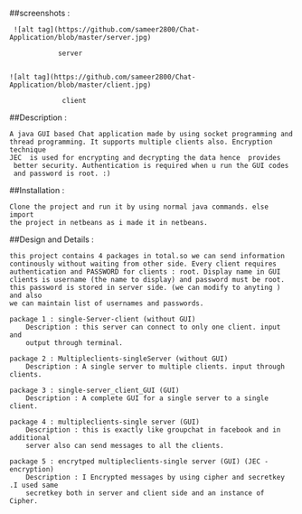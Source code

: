 ##screenshots :
 
 
	 ![alt tag](https://github.com/sameer2800/Chat-Application/blob/master/server.jpg)
  	
  				server 
  	

  	![alt tag](https://github.com/sameer2800/Chat-Application/blob/master/client.jpg)
				
				 client 



##Description :
	
	A java GUI based Chat application made by using socket programming and
	thread programming. It supports multiple clients also. Encryption technique 
	JEC  is used for encrypting and decrypting the data hence  provides
	 better security. Authentication is required when u run the GUI codes 
	 and password is root. :) 

##Installation :
	
	Clone the project and run it by using normal java commands. else import
	the project in netbeans as i made it in netbeans. 


##Design and Details :
	
	this project contains 4 packages in total.so we can send information 
	continously without waiting from other side. Every client requires 
	authentication and PASSWORD for clients : root. Display name in GUI 
	clients is username (the name to display) and password must be root.
	this password is stored in server side. (we can modify to anyting ) and also
	we can maintain list of usernames and passwords.

	package 1 : single-Server-client (without GUI)
		Description : this server can connect to only one client. input and 
		output through terminal.

	package 2 : Multipleclients-singleServer (without GUI)
		Description : A single server to multiple clients. input through clients.

	package 3 : single-server_client_GUI (GUI)
		Description : A complete GUI for a single server to a single client.

	package 4 : multipleclients-single server (GUI)
		Description : this is exactly like groupchat in facebook and in additional 
		server also can send messages to all the clients.

	package 5 : encrytped multipleclients-single server (GUI) (JEC - encryption)
		Description : I Encrypted messages by using cipher and secretkey .I used same
		secretkey both in server and client side and an instance of Cipher.	



